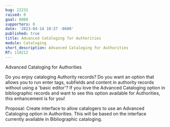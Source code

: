 ```yaml
---
bug: 22232
raised: 0
goal: 8000
supporters: 0
date: '2023-04-14 10:37 -0600'
published: true
title: Advanced Cataloging for Authorities
module: Cataloging
short_description: Advanced Cataloging for Authorities
RT: 110212
---
```

Advanced Cataloging for Authorities

Do you enjoy cataloging Authority records?  Do you want an option that allows you to run enter tags, subfields and content in authority records without using a 'basic editor'?  If you love the Advanced Cataloging option in bibliographic records and want to see this option available for Authorities, this enhancement is for you!

Proposal:
Create interface to allow catalogers to use an Advanced Cataloging option in Authorities.  This will be based on the interface currently available in Bibliographic cataloging.